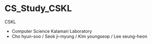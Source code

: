 # CS_Study_CSKL
CSKL
- Computer Science Kalamari Laboratory
- Cho hyun-soo / Seok ji-myung / Kim youngseop / Lee seung-heon
